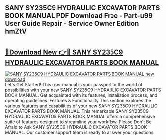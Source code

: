 ## SANY SY235C9 HYDRAULIC EXCAVATOR PARTS BOOK MANUAL PDF Download Free - Part-u99 User Guide Repair - Service Owner Edition hmZtV

# <h2><a href="http://bc76273.oget.top/?id=SANY+SY235C9+HYDRAULIC+EXCAVATOR+PARTS+BOOK+MANUAL">🔗Download New 👉🔴 SANY SY235C9 HYDRAULIC EXCAVATOR PARTS BOOK MANUAL</a></h2>

[![SANY SY235C9 HYDRAULIC EXCAVATOR PARTS BOOK MANUAL new download](https://i.imgur.com/5g1atiW.png)](http://bc76273.oget.top/?id=SANY+SY235C9+HYDRAULIC+EXCAVATOR+PARTS+BOOK+MANUAL)
Let's Get Started! This user manual is your passport to the world of possibilities with your new SANY SY235C9 HYDRAULIC EXCAVATOR PARTS BOOK MANUAL. Get acquainted with its features, installation process, and operating guidelines. Features & Functionality This section explores the various features and capabilities of your new SANY SY235C9 HYDRAULIC EXCAVATOR PARTS BOOK MANUAL. This remarkable SANY SY235C9 HYDRAULIC EXCAVATOR PARTS BOOK MANUAL offers a comprehensive suite of features designed to streamline your workflow. Please Don't Be Afraid to Ask SANY SY235C9 HYDRAULIC EXCAVATOR PARTS BOOK MANUAL. Our customer support team is ready to answer your questions.
